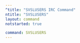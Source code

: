 ```yaml
---
^title: "SVSLUSERS IRC Command"
ntitle: "SVSLUSERS"
layout: command
notstarted: true

command: SVSLUSERS
---
```

